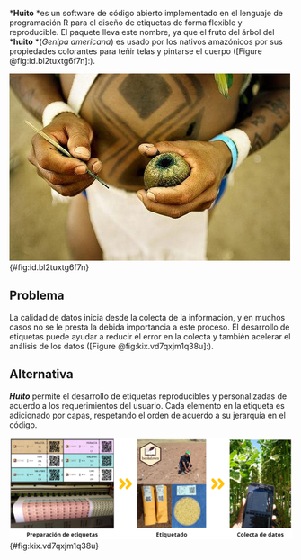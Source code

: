 ***Huito** *es un software de código abierto implementado en el lenguaje de programación R para el diseño de etiquetas de forma flexible y reproducible. El paquete lleva este nombre, ya que el fruto del árbol del ***huito** *(*Genipa americana*) es usado por los nativos amazónicos por sus propiedades colorantes para teñir telas y pintarse el cuerpo ([Figure  @fig:id.bl2tuxtg6f7n]:).

![El ***huito*** (*Genipa americana*) es una especie de árbol de la familia Rubiaceae. Originaria de los bosques tropicales de América. Los indígenas lo usan para realizar diseños en su cuerpo y teñir telares. {out.width = "50%"}](img_0.jpg){#fig:id.bl2tuxtg6f7n}

## Problema

La calidad de datos inicia desde la colecta de la información, y en muchos casos no se le presta la debida importancia a este proceso. El desarrollo de etiquetas puede ayudar a reducir el error en la colecta y también acelerar el análisis de los datos ([Figure  @fig:kix.vd7qxjm1q38u]:).

## Alternativa

***Huito*** permite el desarrollo de etiquetas reproducibles y personalizadas de acuerdo a los requerimientos del usuario. Cada elemento en la etiqueta es adicionado por capas, respetando el orden de acuerdo a su jerarquía en el código.

![Proceso de etiquetado y colecta de datos de experimentos. Los códigos QR permiten la colecta de datos con un dispositivo móvil de forma rápida y sencilla.](img_1.png){#fig:kix.vd7qxjm1q38u}

